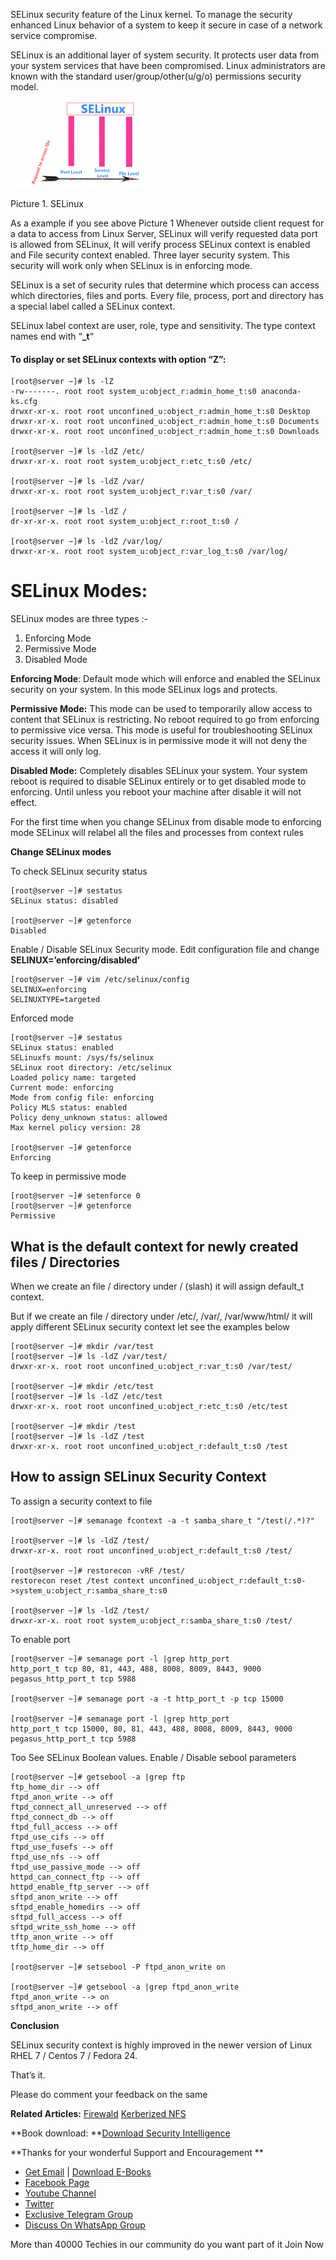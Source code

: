 SELinux security feature of the Linux kernel. To manage the security enhanced Linux behavior of a system to keep it secure in case of a network service compromise.

SELinux is an additional layer of system security. It protects user data from your system services that have been compromised. Linux administrators are known with the standard user/group/other(u/g/o) permissions security model.

[![SELinux](resources/1D0E0AB18F61D1724C49726ACF8D6ED8.png)](https://arkit.co.in/wp-content/uploads/2016/07/SELinux.png)

Picture 1\. SELinux

As a example if you see above Picture 1 Whenever outside client request for a data to access from Linux Server, SELinux will verify requested data port is allowed from SELinux, It will verify process SELinux context is enabled and File security context enabled. Three layer security system. This security will work only when SELinux is in enforcing mode.

SELinux is a set of security rules that determine which process can access which directories, files and ports. Every file, process, port and directory has a special label called a SELinux context.

SELinux label context are user, role, type and sensitivity. The type context names end with “**\_t**“

#### To display or set SELinux contexts with option “Z”:

    [root@server ~]# ls -lZ
    -rw-------. root root system_u:object_r:admin_home_t:s0 anaconda-ks.cfg
    drwxr-xr-x. root root unconfined_u:object_r:admin_home_t:s0 Desktop
    drwxr-xr-x. root root unconfined_u:object_r:admin_home_t:s0 Documents
    drwxr-xr-x. root root unconfined_u:object_r:admin_home_t:s0 Downloads

    [root@server ~]# ls -ldZ /etc/
    drwxr-xr-x. root root system_u:object_r:etc_t:s0 /etc/

    [root@server ~]# ls -ldZ /var/
    drwxr-xr-x. root root system_u:object_r:var_t:s0 /var/

    [root@server ~]# ls -ldZ /
    dr-xr-xr-x. root root system_u:object_r:root_t:s0 /

    [root@server ~]# ls -ldZ /var/log/
    drwxr-xr-x. root root system_u:object_r:var_log_t:s0 /var/log/

S**ELinux Modes:**
==================

SELinux modes are three types :-

1. Enforcing Mode
2. Permissive Mode
3. Disabled Mode

**Enforcing Mode**: Default mode which will enforce and enabled the SELinux security on your system. In this mode SELinux logs and protects.

**Permissive Mode:** This mode can be used to temporarily allow access to content that SELinux is restricting. No reboot required to go from enforcing to permissive vice versa. This mode is useful for troubleshooting SELinux security issues. When SELinux is in permissive mode it will not deny the access it will only log.

**Disabled Mode:** Completely disables SELinux your system. Your system reboot is required to disable SELinux entirely or to get disabled mode to enforcing. Until unless you reboot your machine after disable it will not effect.

For the first time when you change SELinux from disable mode to enforcing mode SELinux will relabel all the files and processes from context rules

**Change SELinux modes**

To check SELinux security status

    [root@server ~]# sestatus
    SELinux status: disabled

    [root@server ~]# getenforce 
    Disabled

Enable / Disable SELinux Security mode. Edit configuration file and change **SELINUX=’enforcing/disabled’** 

    [root@server ~]# vim /etc/selinux/config 
    SELINUX=enforcing
    SELINUXTYPE=targeted

Enforced mode 

    [root@server ~]# sestatus 
    SELinux status: enabled
    SELinuxfs mount: /sys/fs/selinux
    SELinux root directory: /etc/selinux
    Loaded policy name: targeted
    Current mode: enforcing
    Mode from config file: enforcing
    Policy MLS status: enabled
    Policy deny_unknown status: allowed
    Max kernel policy version: 28

    [root@server ~]# getenforce 
    Enforcing

To keep in permissive mode

    [root@server ~]# setenforce 0
    [root@server ~]# getenforce 
    Permissive

What is the default context for newly created files / Directories
-----------------------------------------------------------------

When we create an file / directory under / (slash) it will assign default\_t context.

But if we create an file / directory under /etc/, /var/, /var/www/html/ it will apply different SELinux security context let see the examples below

    [root@server ~]# mkdir /var/test
    [root@server ~]# ls -ldZ /var/test/
    drwxr-xr-x. root root unconfined_u:object_r:var_t:s0 /var/test/

    [root@server ~]# mkdir /etc/test
    [root@server ~]# ls -ldZ /etc/test
    drwxr-xr-x. root root unconfined_u:object_r:etc_t:s0 /etc/test

    [root@server ~]# mkdir /test
    [root@server ~]# ls -ldZ /test
    drwxr-xr-x. root root unconfined_u:object_r:default_t:s0 /test

**How to assign SELinux Security Context**
------------------------------------------

To assign a security context to file

    [root@server ~]# semanage fcontext -a -t samba_share_t "/test(/.*)?"

    [root@server ~]# ls -ldZ /test/
    drwxr-xr-x. root root unconfined_u:object_r:default_t:s0 /test/

    [root@server ~]# restorecon -vRF /test/
    restorecon reset /test context unconfined_u:object_r:default_t:s0->system_u:object_r:samba_share_t:s0

    [root@server ~]# ls -ldZ /test/
    drwxr-xr-x. root root system_u:object_r:samba_share_t:s0 /test/

To enable port

    [root@server ~]# semanage port -l |grep http_port
    http_port_t tcp 80, 81, 443, 488, 8008, 8009, 8443, 9000
    pegasus_http_port_t tcp 5988

    [root@server ~]# semanage port -a -t http_port_t -p tcp 15000

    [root@server ~]# semanage port -l |grep http_port
    http_port_t tcp 15000, 80, 81, 443, 488, 8008, 8009, 8443, 9000
    pegasus_http_port_t tcp 5988

Too See SELinux Boolean values. Enable / Disable sebool parameters

    [root@server ~]# getsebool -a |grep ftp
    ftp_home_dir --> off
    ftpd_anon_write --> off
    ftpd_connect_all_unreserved --> off
    ftpd_connect_db --> off
    ftpd_full_access --> off
    ftpd_use_cifs --> off
    ftpd_use_fusefs --> off
    ftpd_use_nfs --> off
    ftpd_use_passive_mode --> off
    httpd_can_connect_ftp --> off
    httpd_enable_ftp_server --> off
    sftpd_anon_write --> off
    sftpd_enable_homedirs --> off
    sftpd_full_access --> off
    sftpd_write_ssh_home --> off
    tftp_anon_write --> off
    tftp_home_dir --> off

    [root@server ~]# setsebool -P ftpd_anon_write on

    [root@server ~]# getsebool -a |grep ftpd_anon_write
    ftpd_anon_write --> on
    sftpd_anon_write --> off

**Conclusion**

SELinux security context is highly improved in the newer version of Linux RHEL 7 / Centos 7 / Fedora 24\. 

That’s it.

Please do comment your feedback on the same

**Related Articles:** [Firewald](https://arkit.co.in/linux/firewalld-installation-configuration-rhel-7/) [Kerberized NFS](https://arkit.co.in/linux/kerberized-nfs-server-linux/)

**Book download: **[Download Security Intelligence](http://arkit-it.tradepub.com/free/w_wile212/?p=w_wile212)

**Thanks for your wonderful Support and Encouragement **

* [Get Email](https://feedburner.google.com/fb/a/mailverify?uri=arkit) | [Download E-Books](https://arkit-in.tradepub.com/)
* [Facebook Page](https://www.facebook.com/Linuxarkit)
* [Youtube Channel](https://www.youtube.com/Techarkit?sub_confirmation=1)
* [Twitter](https://twitter.com/aravikumar48)
* [Exclusive Telegram Group](https://t.me/Linuxarkit)
* [Discuss On WhatsApp Group](https://github.com/techarkit/TechArkit-YouTube/blob/master/whatsapp_group.md)

More than 40000 Techies in our community do you want part of it Join Now
